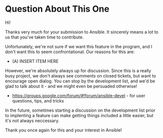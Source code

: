 Question About This One
=======================

Hi!

Thanks very much for your submission to Ansible.  It sincerely means a lot to us that you've taken time to contribute.

Unfortunately, we're not sure if we want this feature in the program, and I don't want this to seem confrontational.  Our reasons for this are:

   * (A) INSERT ITEM HERE

However, we're absolutely always up for discussion.  Since this is a really busy project, we don't always see comments on closed tickets, but want to encourage
open dialog.  You can stop by the development list, and we'd be glad to talk about it - and we might even be persuaded otherwise!

   * https://groups.google.com/forum/#!forum/ansible-devel - for user questions, tips, and tricks

In the future, sometimes starting a discussion on the development list prior to implenting a feature can make getting things included a little easier, but it's not always neccessary.

Thank you once again for this and your interest in Ansible!

